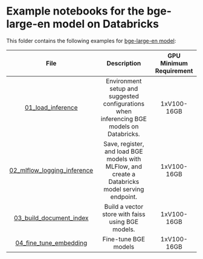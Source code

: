<!---
Copyright (C) 2023 Databricks, Inc.

Licensed under the Apache License, Version 2.0 (the "License");
you may not use this file except in compliance with the License.
You may obtain a copy of the License at

    http://www.apache.org/licenses/LICENSE-2.0

Unless required by applicable law or agreed to in writing, software
distributed under the License is distributed on an "AS IS" BASIS,
WITHOUT WARRANTIES OR CONDITIONS OF ANY KIND, either express or implied.
See the License for the specific language governing permissions and
limitations under the License.
-->

# Example notebooks for the bge-large-en model on Databricks
This folder contains the following examples for [bge-large-en model](https://huggingface.co/BAAI/bge-large-en): 

<!---
<style>
table th:first-of-type {
    width: 10%;
}
table th:nth-of-type(2) {
    width: 30%;
}
table th:nth-of-type(3) {
    width: 30%;
}
table th:nth-of-type(4) {
    width: 30%;
}
</style>
-->

|                           **File**                            |                                         **Description**                                          |    **GPU Minimum Requirement**     |
|:-------------------------------------------------------------:|:------------------------------------------------------------------------------------------------:|:----------------------------------:|
|           [01_load_inference](01_load_inference.py)           |    Environment setup and suggested configurations when inferencing BGE models on Databricks.     |            1xV100-16GB             |
| [02_mlflow_logging_inference](02_mlflow_logging_inference.py) | Save, register, and load BGE models with MLFlow, and create a Databricks model serving endpoint. |            1xV100-16GB             |
|     [03_build_document_index](03_build_document_index.py)     |                        Build a vector store with faiss using BGE models.                         |            1xV100-16GB             |
|      [04_fine_tune_embedding](04_fine_tune_embedding.py)      |                                       Fine-tune BGE models                                       |            1xV100-16GB             |
